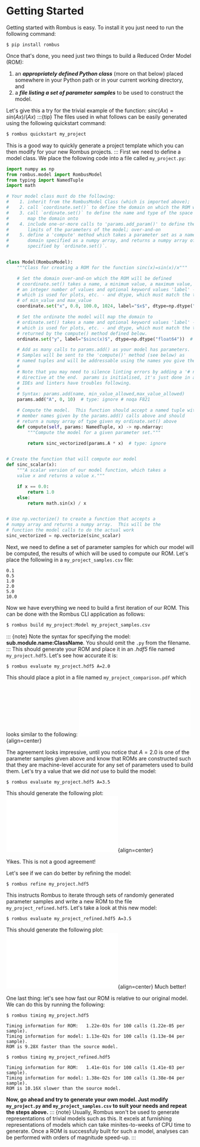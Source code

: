 Getting Started
===============

Getting started with Rombus is easy.  To install it you just need to run the following command:
```console
$ pip install rombus
```
Once that's done, you need just two things to build a Reduced Order Model (ROM):
1. an ___appropriately defined Python class___ (more on that below) placed somewhere in your Python path or in your current working directory, and
2. a ___file listing a set of parameter samples___ to be used to construct the model.

Let's give this a try for the trivial example of the function: $sinc(Ax)=sin(Ax)/(Ax)$
:::{tip}
The files used in what follows can be easily generated using the following quickstart command:
```sh
$ rombus quickstart my_project
```
This is a good way to quickly generate a project template which you can then modify for your new Rombus projects.
:::
First we need to define a model class.  We place the following code into a file called `my_project.py`:
```Python
import numpy as np
from rombus.model import RombusModel
from typing import NamedTuple
import math

# Your model class must do the following:
#    1. inherit from the RombusModel Class (which is imported above);
#    2. call `coordinate.set()` to define the domain on which the ROM will be defined;
#    3. call `ordinate.set()` to define the name and type of the space the model will
#       map the domain onto
#    4. include one-or-more calls to 'params.add_param()' to define the names and
#       limits of the parameters of the model; over-and-on
#    5. define a 'compute' method which takes a parameter set as a named tuple, a 
#       domain specified as a numpy array, and returns a numpy array of the type
#       specified by `ordinate.set()`.


class Model(RombusModel):
    """Class for creating a ROM for the function sinc(x)=sin(x)/x"""

    # Set the domain over-and-on which the ROM will be defined
    # coordinate.set() takes a name, a minimum value, a maximum value,
    # an integer number of values and optional keyword values 'label' -
    # which is used for plots, etc. - and dtype, which must match the type
    # of min_value and max_value
    coordinate.set("x", 0.0, 100.0, 1024, label="$x$", dtype=np.dtype("float64"))  # type: ignore # noqa F821

    # Set the ordinate the model will map the domain to
    # ordinate.set() takes a name and optional keyword values 'label' -
    # which is used for plots, etc. - and dtype, which must match the type
    # returned by the compute() method defined below.
    ordinate.set("y", label="$sinc(x)$", dtype=np.dtype("float64"))  # type: ignore # noqa F821

    # Add as many calls to params.add() as your model has parameters.
    # Samples will be sent to the 'compute()' method (see below) as
    # named tuples and will be addressable using the names you give them.
    #
    # Note that you may need to silence linting errors by adding a '# noqa F821'
    # directive at the end.  params is initialised, it's just done in a way that
    # IDEs and linters have troubles following.
    #
    # Syntax: params.add(name, min_value_allowed,max_value_allowed)
    params.add("A", 0, 10)  # type: ignore # noqa F821

    # Compute the model.  This function should accept a named tuple with
    # member names given by the params.add() calls above and should
    # return a numpy array of type given my ordinate.set() above
    def compute(self, params: NamedTuple, x) -> np.ndarray:
        """Compute the model for a given parameter set."""

        return sinc_vectorized(params.A * x)  # type: ignore


# Create the function that will compute our model
def sinc_scalar(x):
    """A scalar version of our model function, which takes a
    value x and returns a value x."""

    if x == 0.0:
        return 1.0
    else:
        return math.sin(x) / x


# Use np.vectorize() to create a function that accepts a
# numpy array and returns a numpy array.  This will be the
# function the model calls to do the actual work
sinc_vectorized = np.vectorize(sinc_scalar)
```
Next, we need to define a set of parameter samples for which our model will be computed, the results of which will be used to
compute our ROM.  Let's place the following in a `my_project_samples.csv` file:
```
0.1
0.5
1.0
2.0
5.0
10.0
```
Now we have everything we need to build a first iteration of our ROM.  This can be done with the Rombus CLI application as
follows:
```sh
$ rombus build my_project:Model my_project_samples.csv
```
::: {note}
Note the syntax for specifying the model: **sub.module.name:ClassName**.  You should omit the `.py` from the filename.
:::
This should generate your ROM and place it in an _.hdf5_ file named `my_project.hdf5`.  Let's see how accurate it is:
```console
$ rombus evaluate my_project.hdf5 A=2.0
```
This should place a plot in a file named `my_project_comparison.pdf` which looks similar to the following:
![Figure 1](assets/my_project_comparison_A2pt0.pdf){align=center}

The agreement looks impressive, until you notice that $A=2.0$ is one of the parameter samples given above and know that ROMs are
constructed such that they are machine-level accurate for any set of parameters used to build them.  Let's try a value that we did *not* use to build the model:
```console
$ rombus evaluate my_project.hdf5 A=3.5
```
This should generate the following plot:
![Figure 2](assets/my_project_comparison_A3pt5.pdf){align=center}

Yikes.  This is not a good agreement!

Let's see if we can do better by refining the model:
```console
$ rombus refine my_project.hdf5
```
This instructs Rombus to iterate through sets of randomly generated parameter samples and write a new ROM to the file
`my_project_refined.hdf5`.  Let's take a look at this new model:
```console
$ rombus evaluate my_project_refined.hdf5 A=3.5
```
This should generate the following plot:
![Figure 3](assets/my_project_refined_comparison_A3pt5.pdf){align=center}
Much better!

One last thing: let's see how fast our ROM is relative to our original model.  We can do this by running the following:
```console
$ rombus timing my_project.hdf5

Timing information for ROM:   1.22e-03s for 100 calls (1.22e-05 per sample).
Timing information for model: 1.13e-02s for 100 calls (1.13e-04 per sample).
ROM is 9.28X faster than the source model.
```

```console
$ rombus timing my_project_refined.hdf5

Timing information for ROM:   1.41e-01s for 100 calls (1.41e-03 per sample).
Timing information for model: 1.38e-02s for 100 calls (1.38e-04 per sample).
ROM is 10.16X slower than the source model.
```
**Now, go ahead and try to generate your own model.  Just modify `my_project.py` and `my_project_samples.csv` to suit your needs and repeat
the steps above.**
::: {note}
Usually, Rombus won't be used to generate representations of trivial models such as this.  It excels at furnishing representations of models which can take minites-to-weeks of CPU time to generate.  Once a ROM is successfuly built for such a model, analyses can be performed with orders of magnitude speed-up.
:::
